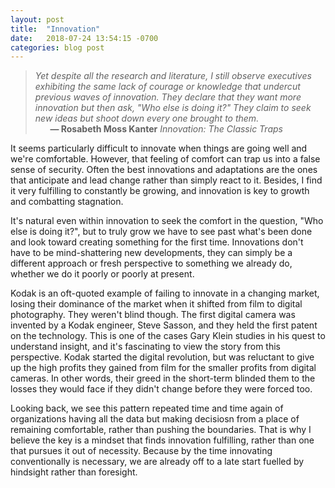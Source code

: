 ```yaml
---
layout: post
title:  "Innovation"
date:   2018-07-24 13:54:15 -0700
categories: blog post
---
```


>*Yet despite all the research and literature, I still observe executives exhibiting the same lack of courage or knowledge that undercut previous waves of innovation. They declare that they want more innovation but then ask, "Who else is doing it?" They claim to seek new ideas but shoot down every one brought to them.* 
 <br>&nbsp;&nbsp;&nbsp;&nbsp;&nbsp;&nbsp;__&mdash; Rosabeth Moss Kanter__ *Innovation: The Classic Traps*

It seems particularly difficult to innovate when things are going well and we're comfortable. However, that feeling of comfort can trap us into a false sense of security. Often the best innovations and adaptations are the ones that anticipate and lead change rather than simply react to it. Besides, I find it very fulfilling to constantly be growing, and innovation is key to growth and combatting stagnation. 

It's natural even within innovation to seek the comfort in the question, "Who else is doing it?", but to truly grow we have to see past what's been done and look toward creating something for the first time. Innovations don't have to be mind-shattering new developments, they can simply be a different approach or fresh perspective to something we already do, whether we do it poorly or poorly at present.

Kodak is an oft-quoted example of failing to innovate in a changing market, losing their dominance of the market when it shifted from film to digital photography. They weren't blind though. The first digital camera was invented by a Kodak engineer, Steve Sasson, and they held the first patent on the technology. This is one of the cases Gary Klein studies in his quest to understand insight, and it's fascinating to view the story from this perspective. Kodak started the digital revolution, but was reluctant to give up the high profits they gained from film for the smaller profits from digital cameras. In other words, their greed in the short-term blinded them to the losses they would face if they didn't change before they were forced too.

Looking back, we see this pattern repeated time and time again of organizations having all the data but making decisiosn from a place of remaining comfortable, rather than pushing the boundaries. That is why I believe the key is a mindset that finds innovation fulfilling, rather than one that pursues it out of necessity. Because by the time innovating conventionally is necessary, we are already off to a late start fuelled by hindsight rather than foresight. 




